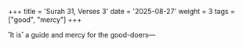 +++
title = 'Surah 31, Verses 3'
date = '2025-08-27'
weight = 3
tags = ["good", "mercy"]
+++

˹It is˺ a guide and mercy for the good-doers—